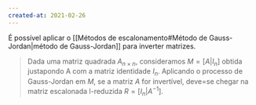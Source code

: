 ```yaml
---
created-at: 2021-02-26
---
```

É possível aplicar o [[Métodos de escalonamento#Método de Gauss-Jordan|método de Gauss-Jordan]] para inverter matrizes.
> Dada uma matriz quadrada $A_{n\times n}$, consideramos $M=[A|I_n]$ obtida justapondo A com a matriz identidade $I_n$. Aplicando o processo de Gauss-Jordan em $M$, se a matriz $A$ for invertível, deve=se chegar na matriz escalonada l-reduzida $R=[I_n|A^{-1}]$.